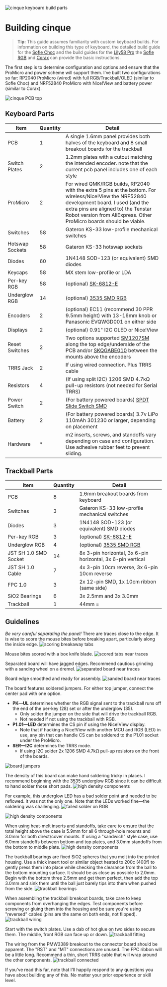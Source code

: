 ![cinque keyboard build parts](images/cinque0018.jpg)
# Building cinque
> **Tip:** This guide assumes familiarity with custom keyboard builds.
> For information on building this type of keyboard, the detailed build guide for the
> [Sofle Choc](https://brianlow.notion.site/Sofle-Choc-Build-Guide-c4bbbaece6e746f7a5956842af567e79)
> and the build guides for 
> the [Lily58 Pro](https://github.com/kata0510/Lily58/blob/master/Pro/Doc/buildguide_en.md)
> the [Sofle RGB](https://josefadamcik.github.io/SofleKeyboard/build_guide_rgb.html)
> and [Corax](https://github.com/dnlbauer/corax-keyboard/blob/main/docs/BuildGuide.md)
> can provide the basic instructions.

The first step is to determine configuration and options and ensure that the ProMicro and power scheme will support them. 
I've built two configurations so far: RP2040 ProMicro (wired) with full RGB/Trackball/OLED (similar to Sofle Choc) 
and NRF52840 ProMicro with Nice!View and battery power (similar to Corax).

![cinque PCB top](images/cinque0044.jpg)
## Keyboard Parts
| Item            | Quantity | Detail                                                                                                                                                                                                                                                                                                |
|-----------------|----------|-------------------------------------------------------------------------------------------------------------------------------------------------------------------------------------------------------------------------------------------------------------------------------------------------------|
| PCB             | 1        | A single 1.6mm panel provides both halves of the keyboard and 8 small breakout boards for the trackball                                                                                                                                                                                               |
| Switch Plates   | 2        | 1.2mm plates with a cutout matching the intended encoder. note that the current pcb panel includes one of each style                                                                                                                                                                                  |
| ProMicro        | 2        | For wired QMK/RGB builds, RP2040 with the extra 5 pins at the bottom. For wireless/Nice!View the NRF52840 development board. I used (and the extra pins are aligned to) the Tenstar Robot version from AliExpress. Other ProMicro boards should be viable.                                            |
| Switches        | 58       | Gateron KS-33 low-profile mechanical switches                                                                                                                                                                                                                                                         |
| Hotswap Sockets | 58       | Gateron KS-33 hotswap sockets                                                                                                                                                                                                                                                                         |
| Diodes          | 60       | 1N4148 SOD-123 (or equivalent) SMD diodes                                                                                                                                                                                                                                                             |
| Keycaps         | 58       | MX stem low-profile or LDA                                                                                                                                                                                                                                                                            |
| Per-key RGB     | 58       | (optional) [SK-6812-E](https://www.digikey.com/en/products/detail/adafruit-industries-llc/4960/14302512)                                                                                                                                                                                              |
| Underglow RGB   | 14       | (optional) [3535 SMD RGB](https://www.digikey.com/en/products/detail/inolux/IN-PI33TBTPRPGPB/9681238)                                                                                                                                                                                                 |
| Encoders        | 2        | (optional) EC11 (recommend 30 PPR 9.5mm height) with 13-16mm knob or Panasonic EVQWGD001 on either side                                                                                                                                                                                               |
| Displays        | 2        | (optional) 0.91" I2C OLED or Nice!View                                                                                                                                                                                                                                                                |
| Reset Switches  | 2        | Two options supported [SM1207SM](https://www.digikey.com/en/products/detail/cit-relay-and-switch/CS1207SMF160/16607829) along the top edge/underside of the PCB and/or [SKQGABE010](https://www.digikey.com/en/products/detail/alps-alpine/SKQGABE010/19529161) between the mounts above the encoders |
| TRRS Jack       | 2        | If using wired connection. Plus TRRS cable                                                                                                                                                                                                                                                            |
| Resistors       | 4        | (If using split I2C) 1206 SMD 4.7kΩ pull-up resistors (not needed for Serial TRRS)                                                                                                                                                                                                                    |
| Power Switch    | 2        | (For battery powered boards) [SPDT Slide Switch SMD](https://www.digikey.com/en/products/detail/alps-alpine/SSSS811101/19529062)                                                                                                                                                                      |
| Battery         | 2        | (For battery powered boards) 3.7v LiPo 110mAh 301230 or larger, depending on placement                                                                                                                                                                                                                |
| Hardware        | *        | m2 inserts, screws, and standoffs vary depending on case and configuration. Use adhesive rubber feet to prevent sliding.                                                                                                                                                                              |

## Trackball Parts
| Item                  | Quantity | Detail                                                                                                   |
|-----------------------|----------|----------------------------------------------------------------------------------------------------------|
| PCB                   | 8        | 1.6mm breakout boards from keyboard                                                                      |
| Switches              | 3        | Gateron KS-33 low-profile mechanical switches                                                            |
| Diodes                | 3        | 1N4148 SOD-123 (or equivalent) SMD diodes                                                                | |
| Per-key RGB           | 3        | (optional) [SK-6812-E](https://www.digikey.com/en/products/detail/adafruit-industries-llc/4960/14302512) |
| Underglow RGB         | 4        | (optional) [3535 SMD RGB](https://www.digikey.com/en/products/detail/inolux/IN-PI33TBTPRPGPB/9681238)    |
| JST SH 1.0 SMD Socket | 14       | 8x 3-pin horizontal, 3x 6-pin horizontal, 3x 6-pin vertical                                              |
| JST SH 1.0 Cable      | 7        | 4x 3-pin 10cm reverse, 3x 6-pin 10cm reverse                                                             |
| FPC 1.0               | 3        | 2x 12-pin SMD, 1x 10cm ribbon (same side)                                                                |
| SiO2 Bearings         | 6        | 3x 2.5mm and 3x 3.0mm                                                                                    |
| Trackball             | 1        | 44mm =                                                                                                   |

## Guidelines
*Be very careful separating the panel!* 
There are traces close to the edge. 
It is wise to score the mouse bites before breaking apart, particularly along the inside edge.
![scoring breakaway tabs](images/cinque0048.jpg)

Mouse bites scored with a box knife blade.
![scored tabs near traces](images/cinque0049.jpg)

Separated board will have jagged edges.
Recommend cautious grinding with a sanding wheel on a dremel.
![separated board near traces](images/cinque0051.jpg)

Board edge smoothed and ready for assembly.
![sanded board near traces](images/cinque0052.jpg)

The board features soldered jumpers.
For either top jumper, connect the center pad with one option.
- **PK&mdash;UL** determines whether the RGB signal sent to the trackball runs off the end of the per-key (28) set or after the underglow (35). 
  - Only solder the jumper on the side that will drive the trackball RGB.
  - Not needed if not using the trackball with RGB.
- **P1.01&mdash;LED** determines the CS pin if using the Nice!View display. 
  - Note that if hacking a Nice!View with another MCU and RGB (LED) in use, any pin that can handle CS can be soldered to the P1.01 socket under the ProMicro.
- **SER&mdash;I2C** determines the TRRS mode.
  - If using I2C solder 2x 1206 SMD 4.7kΩ pull-up resistors on the front of the boards. 

![board jumpers](images/cinque0054.jpg)

The density of this board can make hand soldering tricky in places.
I recommend beginning with the 3535 underglow RGB since it can be difficult to hand solder those short pads.
![high density components](images/cinque0055.jpg)

For example, this underglow LED has a bad solder point and needed to be reflowed.
It was not the only one.
Note that the LEDs worked fine&mdash;the soldering was challenging.
![failed solder on RGB](images/cinque0011.jpg)

![high density components](images/cinque0014.jpg)

When using heat-melt inserts and standoffs, take care to ensure that the total height above the case is 5.9mm for all 6 through-hole mounts and 3.0mm for both direct/cover mounts.
If using a "sandwich" style case, use 6.0mm standoffs between bottom and top plates, and 3.0mm standoffs from the bottom to middle plate.
![high density components](images/cinque0059.jpg)
 
The trackball bearings are fixed SiO2 spheres that you melt into the printed housing.
Use a thick insert tool or similar object heated to 200c (400f) to gently press them into place while checking the clearance from the ball to the bottom mounting surface. 
It should be as close as possible to 2.0mm.
Begin with the bottom three 2.5mm and get them perfect, then add the top 3.0mm and sink them until the ball just barely tips into them when pushed from the side.
![trackball bearings](images/cinque0058.jpg)

When assembling the trackball breakout boards, take care to keep components from overhanging the edges.
Test components before screwing or gluing them into the housing and be sure you're using "reversed" cables (pins are the same on both ends, not flipped).
![trackball wiring](images/cinque0030.jpg)

Start with the switch plates. Use a dab of hot glue on two sides to secure them.
The middle, front RGB can face up or down.
![trackball fitting](images/cinque0057.jpg)

The wiring from the PMW3389 breakout to the connector board should be apparent.
The "RST" and "MT" connections are unused.
The FPC ribbon will be a little long.
Recommend a thin, short TRRS cable that will wrap around the other components.
![trackball connected](images/cinque0031.jpg)

If you've read this far, note that I'll happily respond to any questions you have about building any of this.
No matter your prior experience or skill level.

